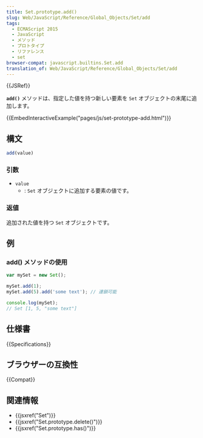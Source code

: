 ```yaml
---
title: Set.prototype.add()
slug: Web/JavaScript/Reference/Global_Objects/Set/add
tags:
  - ECMAScript 2015
  - JavaScript
  - メソッド
  - プロトタイプ
  - リファレンス
  - set
browser-compat: javascript.builtins.Set.add
translation_of: Web/JavaScript/Reference/Global_Objects/Set/add
---
```

{{JSRef}}

**`add()`** メソッドは、指定した値を持つ新しい要素を `Set` オブジェクトの末尾に追加します。

{{EmbedInteractiveExample("pages/js/set-prototype-add.html")}}

## 構文

```js
add(value)
```

### 引数

- `value`
  - : `Set` オブジェクトに追加する要素の値です。

### 返値

追加された値を持つ `Set` オブジェクトです。

## 例

### add() メソッドの使用

```js
var mySet = new Set();

mySet.add(1);
mySet.add(5).add('some text'); // 連鎖可能

console.log(mySet);
// Set [1, 5, "some text"]
```

## 仕様書

{{Specifications}}

## ブラウザーの互換性

{{Compat}}

## 関連情報

- {{jsxref("Set")}}
- {{jsxref("Set.prototype.delete()")}}
- {{jsxref("Set.prototype.has()")}}
